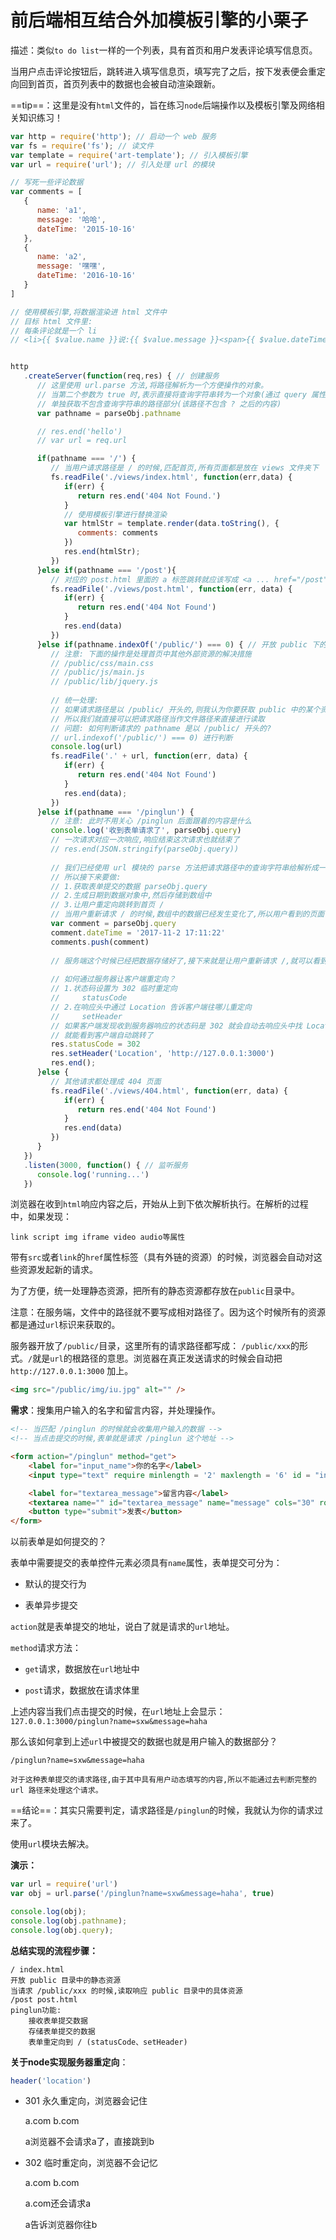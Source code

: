 # 前后端相互结合外加模板引擎的小栗子

描述：类似`to do list`一样的一个列表，具有首页和用户发表评论填写信息页。

当用户点击评论按钮后，跳转进入填写信息页，填写完了之后，按下发表便会重定向回到首页，首页列表中的数据也会被自动渲染跟新。

==tip==：这里是没有`html`文件的，旨在练习`node`后端操作以及模板引擎及网络相关知识练习！

```js
var http = require('http'); // 启动一个 web 服务
var fs = require('fs'); // 读文件
var template = require('art-template'); // 引入模板引擎
var url = require('url'); // 引入处理 url 的模块

// 写死一些评论数据
var comments = [
   {
      name: 'a1',
      message: '哈哈',
      dateTime: '2015-10-16'
   },
   {
      name: 'a2',
      message: '嘿嘿',
      dateTime: '2016-10-16'
   }
]

// 使用模板引擎,将数据渲染进 html 文件中
// 目标 html 文件里:
// 每条评论就是一个 li
// <li>{{ $value.name }}说:{{ $value.message }}<span>{{ $value.dateTime }}</span></li>


http
   .createServer(function(req,res) { // 创建服务
      // 这里使用 url.parse 方法,将路径解析为一个方便操作的对象。
      // 当第二个参数为 true 时,表示直接将查询字符串转为一个对象(通过 query 属性来进行访问)
      // 单独获取不包含查询字符串的路径部分(该路径不包含 ? 之后的内容)
      var pathname = parseObj.pathname

      // res.end('hello')
      // var url = req.url

      if(pathname === '/') { 
         // 当用户请求路径是 / 的时候,匹配首页,所有页面都是放在 views 文件夹下
         fs.readFile('./views/index.html', function(err,data) {
            if(err) {
               return res.end('404 Not Found.')
            }
            // 使用模板引擎进行替换渲染
            var htmlStr = template.render(data.toString(), {
               comments: comments
            })
            res.end(htmlStr);
         })
      }else if(pathname === '/post'){
         // 对应的 post.html 里面的 a 标签跳转就应该写成 <a ... href="/post"></a>
         fs.readFile('./views/post.html', function(err, data) {
            if(err) {
               return res.end('404 Not Found')
            }
            res.end(data)
         })
      }else if(pathname.indexOf('/public/') === 0) { // 开放 public 下的所有资源
         // 注意: 下面的操作是处理首页中其他外部资源的解决措施
         // /public/css/main.css
         // /public/js/main.js
         // /public/lib/jquery.js
          
         // 统一处理:
         // 如果请求路径是以 /public/ 开头的,则我认为你要获取 public 中的某个资源
         // 所以我们就直接可以把请求路径当作文件路径来直接进行读取
         // 问题: 如何判断请求的 pathname 是以 /public/ 开头的?
         // url.indexof('/public/') === 0) 进行判断
         console.log(url)
         fs.readFile('.' + url, function(err, data) {
            if(err) {
               return res.end('404 Not Found')
            }
            res.end(data);
         })
      }else if(pathname === '/pinglun') {
         // 注意: 此时不用关心 /pinglun 后面跟着的内容是什么
         console.log('收到表单请求了', parseObj.query)
         // 一次请求对应一次响应,响应结束这次请求也就结束了
         // res.end(JSON.stringify(parseObj.query))
         
         // 我们已经使用 url 模块的 parse 方法把请求路径中的查询字符串给解析成一个对象了,方便操作
         // 所以接下来要做:
         // 1.获取表单提交的数据 parseObj.query
         // 2.生成日期到数据对象中,然后存储到数组中
         // 3.让用户重定向跳转到首页 /
         // 当用户重新请求 / 的时候,数组中的数据已经发生变化了,所以用户看到的页面也变化了
         var comment = parseObj.query
         comment.dateTime = '2017-11-2 17:11:22'
         comments.push(comment) 
          
         // 服务端这个时候已经把数据存储好了,接下来就是让用户重新请求 /,就可以看到最新的留言内容了
         
         // 如何通过服务器让客户端重定向？
         // 1.状态码设置为 302 临时重定向
         // 	statusCode
         // 2.在响应头中通过 Location 告诉客户端往哪儿重定向
         // 	setHeader 
         // 如果客户端发现收到服务器响应的状态码是 302 就会自动去响应头中找 Location,然后对该地址发起新的请求
         // 就能看到客户端自动跳转了
         res.statusCode = 302
         res.setHeader('Location', 'http://127.0.0.1:3000')
         res.end();
      }else {
         // 其他请求都处理成 404 页面
         fs.readFile('./views/404.html', function(err, data) {
            if(err) {
               return res.end('404 Not Found')
            }
            res.end(data)
         })
      }
   })
   .listen(3000, function() { // 监听服务
      console.log('running...')
   })
```



浏览器在收到`html`响应内容之后，开始从上到下依次解析执行。在解析的过程中，如果发现：

```
link script img iframe video audio等属性
```

带有`src`或者`link`的`href`属性标签（具有外链的资源）的时候，浏览器会自动对这些资源发起新的请求。



为了方便，统一处理静态资源，把所有的静态资源都存放在`public`目录中。

注意：在服务端，文件中的路径就不要写成相对路径了。因为这个时候所有的资源都是通过`url`标识来获取的。



服务器开放了`/public/`目录，这里所有的请求路径都写成： `/public/xxx`的形式。`/`就是`url`的根路径的意思。浏览器在真正发送请求的时候会自动把 `http://127.0.0.1:3000` 加上。

```html
<img src="/public/img/iu.jpg" alt="" />
```



**需求**：搜集用户输入的名字和留言内容，并处理操作。

```html
<!-- 当匹配 /pinglun 的时候就会收集用户输入的数据 -->
<!-- 当点击提交的时候,表单就是请求 /pinglun 这个地址 -->

<form action="/pinglun" method="get">
	<label for="input_name">你的名字</label>
	<input type="text" require minlength = '2' maxlength = '6' id = "input_name" name="name" placeholder = '你的姓名'>

	<label for="textarea_message">留言内容</label>
	<textarea name="" id="textarea_message" name="message" cols="30" rows="10" required minlength = '5' maxlength="20"></textarea> 
    <button type="submit">发表</button>
</form>
```

以前表单是如何提交的？

表单中需要提交的表单控件元素必须具有`name`属性，表单提交可分为：

- 默认的提交行为

- 表单异步提交

`action`就是表单提交的地址，说白了就是请求的`url`地址。

`method`请求方法：

- `get`请求，数据放在`url`地址中

- `post`请求，数据放在请求体里

上述内容当我们点击提交的时候，在`url`地址上会显示：`127.0.0.1:3000/pinglun?name=sxw&message=haha`

那么该如何拿到上述`url`中被提交的数据也就是用户输入的数据部分？

```
/pinglun?name=sxw&message=haha

对于这种表单提交的请求路径,由于其中具有用户动态填写的内容,所以不能通过去判断完整的 url 路径来处理这个请求。
```

==结论==：其实只需要判定，请求路径是`/pinglun`的时候，我就认为你的请求过来了。

使用`url`模块去解决。

**演示：**

```js
var url = require('url')
var obj = url.parse('/pinglun?name=sxw&message=haha', true)

console.log(obj);
console.log(obj.pathname);
console.log(obj.query);
```



**总结实现的流程步骤：**

```
/ index.html
开放 public 目录中的静态资源
当请求 /public/xxx 的时候,读取响应 public 目录中的具体资源
/post post.html
pinglun功能:
	接收表单提交数据
	存储表单提交的数据
	表单重定向到 / (statusCode、setHeader)
```



**关于node实现服务器重定向**：

```js
header('location')
```

- 301 永久重定向，浏览器会记住

  a.com	b.com

  a浏览器不会请求a了，直接跳到b

- 302 临时重定向，浏览器不会记忆

  a.com	b.com

  a.com还会请求a

  a告诉浏览器你往b